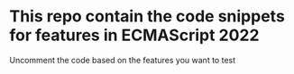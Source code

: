 # This repo contain the code snippets for features in ECMAScript 2022

Uncomment the code based on the features you want to test